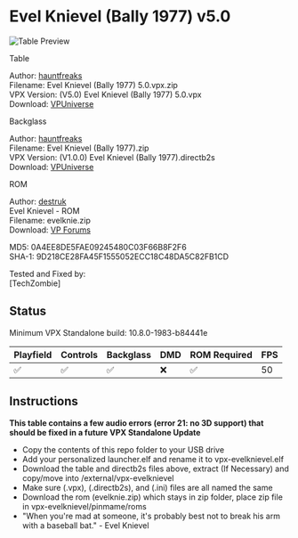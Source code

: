 # Evel Knievel (Bally 1977) v5.0

![Table Preview](https://vpuniverse.com/screenshots/monthly_2023_10/DT_SS.jpg.a3db8392413c521dc93dd9ac5e05709f.jpg) 

Table

Author: [hauntfreaks](https://vpuniverse.com/profile/5216-hauntfreaks/)  
Filename:  Evel Knievel (Bally 1977) 5.0.vpx.zip  
VPX Version: (V5.0) Evel Knievel (Bally 1977) 5.0.vpx  
Download: [VPUniverse](https://vpuniverse.com/files/file/16372-evel-knievel-bally-1977v50/?tab=reviews&sort=newest#review-15432) 

Backglass

Author: [hauntfreaks](https://vpuniverse.com/profile/5216-hauntfreaks/)  
Filename: Evel Knievel (Bally 1977).zip  
VPX Version: (V1.0.0) Evel Knievel (Bally 1977).directb2s  
Download: [VPUniverse](https://vpuniverse.com/files/file/16371-evel-knievel-bally-1977-b2s/) 

ROM

Author: [destruk](https://www.vpforums.org/index.php?showuser=5)  
Evel Knievel - ROM  
Filename: evelknie.zip  
Download: [VP Forums](https://www.vpforums.org/index.php?app=downloads&showfile=709) 

MD5: 0A4EE8DE5FAE09245480C03F66B8F2F6  
SHA-1: 9D218CE28FA45F1555052ECC18C48DA5C82FB1CD 
  
Tested and Fixed by:  
[TechZombie] 

## Status 

Minimum VPX Standalone build: 10.8.0-1983-b84441e

| Playfield | Controls | Backglass | DMD | ROM Required | FPS | 
|-----------|----------|-----------|-----|--------------|-----|
| :white_check_mark: | :white_check_mark: | :white_check_mark: | :x: | :white_check_mark: | 50 |

## Instructions

**This table contains a few audio errors (error 21: no 3D support) that should be fixed in a future VPX Standalone Update**
- Copy the contents of this repo folder to your USB drive
- Add your personalized launcher.elf and rename it to vpx-evelknievel.elf
- Download the table and directb2s files above, extract (If Necessary) and copy/move into /external/vpx-evelknievel
- Make sure (.vpx), (.directb2s), and (.ini) files are all named the same
- Download the rom (evelknie.zip) which stays in zip folder, place zip file in vpx-evelknievel/pinmame/roms
- "When you're mad at someone, it's probably best not to break his arm with a baseball bat." - Evel Knievel 
